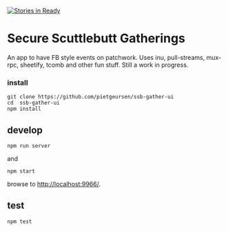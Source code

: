 [![Stories in Ready](https://badge.waffle.io/pietgeursen/ssb-event-ui.png?label=ready&title=Ready)](https://waffle.io/pietgeursen/ssb-event-ui)

# Secure Scuttlebutt Gatherings 

An app to have FB style events on patchwork. Uses inu, pull-streams, mux-rpc, sheetify, tcomb and other fun stuff. Still a work in progress.

### install

```
git clone https://github.com/pietgeursen/ssb-gather-ui
cd  ssb-gather-ui
npm install
```

## develop
```
npm run server
```
and 

```
npm start
```

browse to <http://localhost:9966/>.

## test

```
npm test
```


